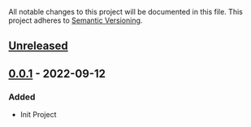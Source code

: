 All notable changes to this project will be documented in this file.
This project adheres to [Semantic Versioning](http://semver.org/).

## [Unreleased]


## [0.0.1] - 2022-09-12
### Added
- Init Project

[Unreleased]: https://gitlab.com/h2g/intern/redreports/-/compare/1.0.0...main
[1.0.0]: https://gitlab.com/h2g/intern/redreports/-/compare/0.0.1...1.0.0
[0.0.1]: https://gitlab.com/h2g/intern/redreports/-/tags/1.0.0
